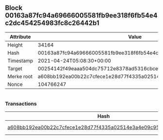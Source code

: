 ## Block 00163a87fc94a69666005581fb9ee318f6fb54e4c2dc454254983fc8c26442b1

Attribute | Value
--- | ---
Height | 34164
Hash | 00163a87fc94a69666005581fb9ee318f6fb54e4c2dc454254983fc8c26442b1
Timestamp | 2021-04-24T05:08:30+00:00
Target | 00254142f49eaaa504dc75712e8378ad5316cbcead634704b3734b6271167cc4
Merke root | a608bb192ea00b22c7cfece1e28d77f4335a02514e3a4e09c95570601337b34a
Nonce | 104766247

```

```

### Transactions

Hash | Amount
--- | ---
[a608bb192ea00b22c7cfece1e28d77f4335a02514e3a4e09c95570601337b34a](a608bb192ea00b22c7cfece1e28d77f4335a02514e3a4e09c95570601337b34a.md) | 10.00000000 SKEPTI 
